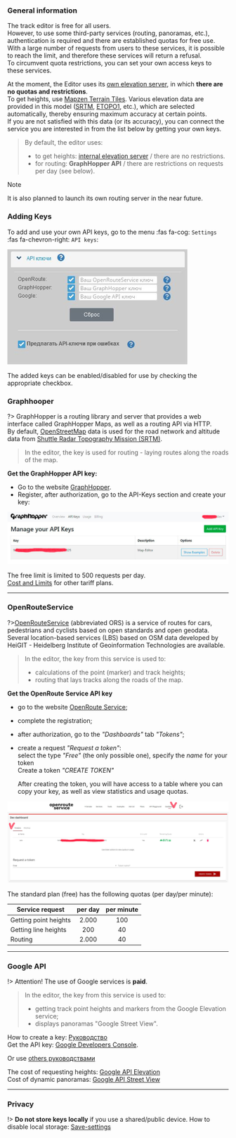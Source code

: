 <!-- markdownlint-disable-next-line first-line-heading -->
### General information

The track editor is free for all users.  
However, to use some third-party services (routing, panoramas, etc.), authentication is required and there are established quotas for free use.  
With a large number of requests from users to these services, it is possible to reach the limit, and therefore these services will return a refusal.  
To circumvent quota restrictions, you can set your own access keys to these services.  

At the moment, the Editor uses its [own elevation server](/en/tools/elevation.md), in which **there are no quotas and restrictions**.  
To get heights, use [Mapzen Terrain Tiles](https://github.com/tilezen/joerd/blob/master/docs/data-sources.md ). Various elevation data are provided in this model ([SRTM](https://www.opentopodata.org/datasets/srtm/), [ETOPO1](https://www.opentopodata.org/datasets/etopo1/), etc.), which are selected automatically, thereby ensuring maximum accuracy at certain points.  
If you are not satisfied with this data (or its accuracy), you can connect the service you are interested in from the list below by getting your own keys.  

> By default, the editor uses:
>
> - to get heights: [internal elevation server](/en/tools/elevation.md) / there are no restrictions.
> - for routing: **GraphHopper API** / there are restrictions on requests per day (see below).

> [!NOTE]
> It is also planned to launch its own routing server in the near future.

### Adding Keys

To add and use your own API keys, go to the menu :fas fa-cog: `Settings`  :fas fa-chevron-right: `API keys`:

![API-keys configuration](../_media/api-keys.jpg)

The added keys can be enabled/disabled for use by checking the appropriate checkbox.

### Graphhooper

?> GraphHopper is a routing library and server that provides a web interface called GraphHopper Maps, as well as a routing API via HTTP.  
By default, [OpenStreetMap](https://ru.wikipedia.org/wiki/OpenStreetMap) data is used for the road network and altitude data from [Shuttle Radar Topography Mission (SRTM)](https://ru.wikipedia.org/wiki/Shuttle_Radar_Topography_Mission).

> In the editor, the key is used for routing - laying routes along the roads of the map.

**Get the GraphHopper API key:**

- Go to the website [GraphHopper](https://graphhopper.com/).
- Register, after authorization, go to the API-Keys section and create your key:  

![Image500](../_media/api-gh.jpg)

The free limit is limited to 500 requests per day.  
[Cost and Limits](https://www.graphhopper.com/pricing/) for other tariff plans.

-----

### OpenRouteService

?>[OpenRouteService](https://openrouteservice.org/) (abbreviated ORS) is a service of routes for cars, pedestrians and cyclists based on open standards and open geodata. Several location-based services (LBS) based on OSM data developed by HeiGIT - Heidelberg Institute of Geoinformation Technologies are available.

> In the editor, the key from this service is used to:
>  
> - calculations of the point (marker) and track heights;
> - routing that lays tracks along the roads of the map.

**Get the OpenRoute Service API key**

- go to the website [OpenRoute Service](https://openrouteservice.org/plans/);
- complete the registration;
- after authorization, go to the *"Dashboards"* tab *"Tokens"*;
- create a request *"Request a token"*:  
  select the type *"Free"* (the only possible one), specify the *name* for your token  
  Create a token *"CREATE TOKEN"*  
  
  After creating the token, you will have access to a table where you can copy your key, as well as view statistics and usage quotas.

![Image500](../_media/api-ors.jpg)

The standard plan (free) has the following quotas (per day/per minute):

| Service request | per day | per minute
| --------------------- | :-----: | :-----: |
| Getting point heights | 2.000 | 100
| Getting line heights | 200 | 40
| Routing | 2.000 | 40

-----

### Google API

!> Attention! The use of Google services is **paid**.

> In the editor, the key from this service is used to:
>
> - getting track point heights and markers from the Google Elevation service;
> - displays panoramas "Google Street View".

How to create a key: [Руководство](https://developers.google.com/maps/documentation/elevation/get-api-key#before-you-begin)  
Get the API key: [Google Developers Console](https://console.developers.google.com/apis ).

Or use [others руководствами](https://www.google.com/search?q=%D0%BA%D0%B0%D0%BA+%D0%BF%D0%BE%D0%BB%D1%83%D1%87%D0%B8%D1%82%D1%8C+%D0%BA%D0%BB%D1%8E%D1%87+api+%D0%B4%D0%BB%D1%8F+google+maps&oq=%D0%9A%D0%B0%D0%BA+%D0%BF%D0%BE%D0%BB%D1%83%D1%87%D0%B8%D1%82%D1%8C+%D0%BA%D0%BB%D1%8E%D1%87+API+&aqs=chrome.2.69i57j0i512l3j0i22i30l2.13551j1j4&sourceid=chrome&ie=UTF-8)

The cost of requesting heights: [Google API Elevation](https://developers.google.com/maps/documentation/elevation/usage-and-billing#pricing-for-product)  
Cost of dynamic panoramas: [Google API Street View](https://developers.google.com/maps/billing/gmp-billing#dynamic-street-view )

-----

### Privacy

!> **Do not store keys locally** if you use a shared/public device.
How to disable local storage: [Save-settings](/en/main-config?id=Saving-settings)

